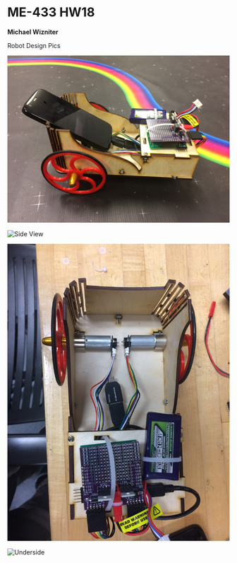 # ME-433 HW18
**Michael Wizniter**

Robot Design Pics

![Full Robot Model](imgs/robot.JPG)

![Side View](imgs/chsis.JPG)

![Interior](imgs/interior.JPG)

![Underside](underside.JPG)
